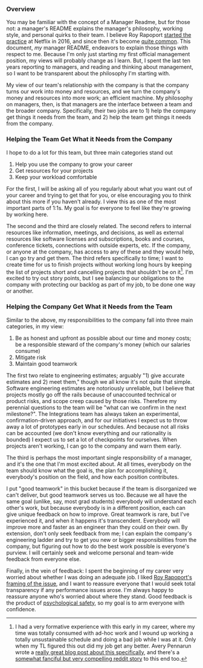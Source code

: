 ### Overview

You may be familiar with the concept of a Manager Readme, but for those not: a manager's README explains the manager's philosophy, working style, and personal quirks to their team. I believe Roy Rapoport [started the practice](https://docs.google.com/presentation/d/1TPSwdqDqVfWG9anfiOjGUjk0k6zQDij5xPvatPg7NFE/edit#slide=id.p) at Netflix in 2016, and since then it's become [quite common](https://hypercontext.com/blog/management-skills/49-manager-readmes). This document, _my_ manager README, endeavors to explain those things with respect to me. Because I'm only just starting my first official management position, my views will probably change as I learn. But, I spent the last ten years reporting to managers, and reading and thinking about management, so I want to be transparent about the philosophy I'm starting with.

My view of our team's relationship with the company is that the company turns our work into money and resources, and we turn the company's money and resources into more work; an efficient machine. My philosophy on managers, then, is that managers are the interface between a team and the broader company. Specifically, their two jobs are to 1) help the company get things it needs from the team, and 2) help the team get things it needs from the company.

### Helping the Team Get What it Needs from the Company

I hope to do a lot for this team, but three main categories stand out
1. Help you use the company to grow your career
1. Get resources for your projects
1. Keep your workload comfortable

For the first, I will be asking all of you regularly about what you want out of your career and trying to get that for you, or else encouraging you to think about this more if you haven't already. I view this as one of the most important parts of 1:1s. My goal is for everyone to feel like they're growing by working here.

The second and the third are closely related. The second refers to internal resources like information, meetings, and decisions, as well as external resources like software licenses and subscriptions, books and courses, conference tickets, connections with outside experts, etc. If the company, or anyone at the company, has access to any of these and they would help, I can go try and get them. The third refers specifically to time; I want to create time for us to finish projects without working long hours by keeping the list of projects short and cancelling projects that shouldn't be on it[^1]. I'm excited to try out story points, but I see balancing our obligations to the company with protecting our backlog as part of my job, to be done one way or another.

### Helping the Company Get What it Needs from the Team

Similar to the above, my responsibilities to the company fall into three main categories, in my view:
1. Be as honest and upfront as possible about our time and money costs; be a responsible steward of the company's money (which our salaries consume)
1. Mitigate risk
1. Maintain good teamwork

The first two relate to engineering estimates; arguably "1) give accurate estimates and 2) meet them," though we all know it's not quite that simple. Software engineering estimates are notoriously unreliable, but I believe that projects mostly go off the rails because of unaccounted technical or product risks, and scope creep caused by those risks. Therefore my perennial questions to the team will be "what can we confirm in the next milestone?". The Integrations team has always taken an experimental, confirmation-driven approach, and for our initiatives I expect us to throw away a lot of prototypes early in our schedules. And because not all risks can be accounted (we don't know everything and our rationality is bounded) I expect us to set a lot of checkpoints for ourselves. When projects aren't working, I can go to the company and warn them early.

The third is perhaps the most important single responsibility of a manager, and it's the one that I'm most excited about. At all times, everybody on the team should know what the goal is, the plan for accomplishing it, everybody's position on the field, and how each position contributes.

I put "good teamwork" in this bucket because if the team is disorganized we can't deliver, but good teamwork serves us too. Because we all have the same goal (unlike, say, most grad students) everybody will understand each other's work, but because everybody is in a different position, each can give unique feedback on how to improve. Great teamwork is rare, but I've experienced it, and when it happens it's transcendent. Everybody will improve more and faster as an engineer than they could on their own. By extension, don't only seek feedback from me; I can explain the company's engineering ladder and try to get you new or bigger responsibilities from the company, but figuring out how to do the best work possible is everyone's purview. I will certainly seek and welcome personal and team-wide feedback from everyone else.

Finally, in the vein of feedback: I spent the beginning of my career very worried about whether I was doing an adequate job. I liked [Roy Rapoport's framing of the issue](https://docs.google.com/presentation/d/1TPSwdqDqVfWG9anfiOjGUjk0k6zQDij5xPvatPg7NFE/edit#slide=id.p), and I want to reassure everyone that I would seek total transparency if any performance issues arose. I'm always happy to reassure anyone who's worried about where they stand. Good feedback is the product of [psychological safety](https://rework.withgoogle.com/blog/five-keys-to-a-successful-google-team/), so my goal is to arm everyone with confidence.

[^1]: I had a very formative experience with this early in my career, where my time was totally consumed with ad-hoc work and I wound up working a totally unsustainable schedule and doing a bad job while I was at it. Only when my TL figured this out did my job get any better. Avery Pennarun wrote a [really great blog post about this specifically](https://apenwarr.ca/log/?m=201712), and there's a [somewhat fanciful but very compelling reddit story](https://old.reddit.com/r/antiwork/comments/rkk9qg/im_a_new_supervisor_and_my_direct_reports_are/hpacf5h/) to this end too.
